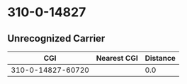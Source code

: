 # 310-0-14827
## Unrecognized Carrier


| CGI | Nearest CGI | Distance |
|-----|-------------|----------|
| 310-0-14827-60720 |  | 0.0 |
